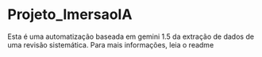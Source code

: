 # Projeto_ImersaoIA
Esta é uma automatização baseada em gemini 1.5 da extração de dados de uma revisão sistemática. Para mais informações, leia o readme
